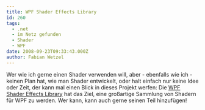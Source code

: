```yaml
---
title: WPF Shader Effects Library
id: 260
tags:
  - .net
  - im Netz gefunden
  - Shader
  - WPF
date: 2008-09-23T09:33:43.000Z
author: Fabian Wetzel
---
```


Wer wie ich gerne einen Shader verwenden will, aber - ebenfalls wie ich - keinen Plan hat, wie man Shader entwickelt, oder halt einfach nur keine Idee oder Zeit, der kann mal einen Blick in dieses Projekt werfen: Die [WPF Shader Effects Library](http://www.codeplex.com/fx) hat das Ziel, eine großartige Sammlung von Shadern für WPF zu werden. Wer kann, kann auch gerne seinen Teil hinzufügen!


